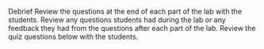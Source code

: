 Debrief
Review the questions at the end of each part of the lab with the students.
Review any questions students had during the lab or any feedback they had from the questions after each part of the lab.
Review the quiz questions below with the students.

